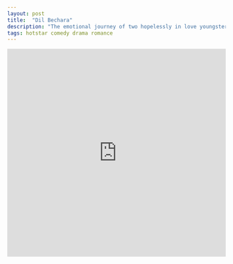 ```yaml
---
layout: post
title:  "Dil Bechara"
description: "The emotional journey of two hopelessly in love youngsters, a young girl, Kizie, suffering from cancer, and a boy, Manny, whom she meets at a support group."
tags: hotstar comedy drama romance
---
```


<div class="responsive-container">
<iframe src="https://drive.google.com/file/d/1TveYaW9bG2lLYUQxaFkOY77uCUo2qBtP/preview" frameborder="0" marginwidth="0" marginheight="0" scrolling="NO" width="100%" height="480" allowfullscreen></iframe>
<div style="width: 80px; height: 80px; position: absolute; opacity: 0; right: 0px; top: 0px;"> </div></div>
